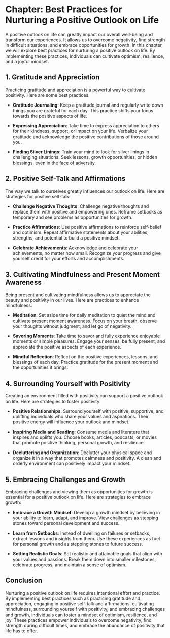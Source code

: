 Chapter: Best Practices for Nurturing a Positive Outlook on Life
================================================================

A positive outlook on life can greatly impact our overall well-being and transform our experiences. It allows us to overcome negativity, find strength in difficult situations, and embrace opportunities for growth. In this chapter, we will explore best practices for nurturing a positive outlook on life. By implementing these practices, individuals can cultivate optimism, resilience, and a joyful mindset.

**1. Gratitude and Appreciation**
---------------------------------

Practicing gratitude and appreciation is a powerful way to cultivate positivity. Here are some best practices:

* **Gratitude Journaling**: Keep a gratitude journal and regularly write down things you are grateful for each day. This practice shifts your focus towards the positive aspects of life.

* **Expressing Appreciation**: Take time to express appreciation to others for their kindness, support, or impact on your life. Verbalize your gratitude and acknowledge the positive contributions of those around you.

* **Finding Silver Linings**: Train your mind to look for silver linings in challenging situations. Seek lessons, growth opportunities, or hidden blessings, even in the face of adversity.

**2. Positive Self-Talk and Affirmations**
------------------------------------------

The way we talk to ourselves greatly influences our outlook on life. Here are strategies for positive self-talk:

* **Challenge Negative Thoughts**: Challenge negative thoughts and replace them with positive and empowering ones. Reframe setbacks as temporary and see problems as opportunities for growth.

* **Practice Affirmations**: Use positive affirmations to reinforce self-belief and optimism. Repeat affirmative statements about your abilities, strengths, and potential to build a positive mindset.

* **Celebrate Achievements**: Acknowledge and celebrate your achievements, no matter how small. Recognize your progress and give yourself credit for your efforts and accomplishments.

**3. Cultivating Mindfulness and Present Moment Awareness**
-----------------------------------------------------------

Being present and cultivating mindfulness allows us to appreciate the beauty and positivity in our lives. Here are practices to enhance mindfulness:

* **Meditation**: Set aside time for daily meditation to quiet the mind and cultivate present moment awareness. Focus on your breath, observe your thoughts without judgment, and let go of negativity.

* **Savoring Moments**: Take time to savor and fully experience enjoyable moments or simple pleasures. Engage your senses, be fully present, and appreciate the positive aspects of each experience.

* **Mindful Reflection**: Reflect on the positive experiences, lessons, and blessings of each day. Practice gratitude for the present moment and the opportunities it brings.

**4. Surrounding Yourself with Positivity**
-------------------------------------------

Creating an environment filled with positivity can support a positive outlook on life. Here are strategies to foster positivity:

* **Positive Relationships**: Surround yourself with positive, supportive, and uplifting individuals who share your values and aspirations. Their positive energy will influence your outlook and mindset.

* **Inspiring Media and Reading**: Consume media and literature that inspires and uplifts you. Choose books, articles, podcasts, or movies that promote positive thinking, personal growth, and resilience.

* **Decluttering and Organization**: Declutter your physical space and organize it in a way that promotes calmness and positivity. A clean and orderly environment can positively impact your mindset.

**5. Embracing Challenges and Growth**
--------------------------------------

Embracing challenges and viewing them as opportunities for growth is essential for a positive outlook on life. Here are strategies to embrace growth:

* **Embrace a Growth Mindset**: Develop a growth mindset by believing in your ability to learn, adapt, and improve. View challenges as stepping stones toward personal development and success.

* **Learn from Setbacks**: Instead of dwelling on failures or setbacks, extract lessons and insights from them. Use these experiences as fuel for personal growth and as stepping stones to future success.

* **Setting Realistic Goals**: Set realistic and attainable goals that align with your values and passions. Break them down into smaller milestones, celebrate progress, and maintain a sense of optimism.

**Conclusion**
--------------

Nurturing a positive outlook on life requires intentional effort and practice. By implementing best practices such as practicing gratitude and appreciation, engaging in positive self-talk and affirmations, cultivating mindfulness, surrounding yourself with positivity, and embracing challenges and growth, individuals can foster a mindset of optimism, resilience, and joy. These practices empower individuals to overcome negativity, find strength during difficult times, and embrace the abundance of positivity that life has to offer.
